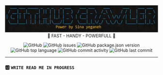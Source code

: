 <p align="center">
    <img src="./img/screenshot.jpg" alt="Screenshot"><br>
    🥇 FAST - HANDY - POWERFULL 🥇
</p>

<p align="center">
   <img alt="GitHub" src="https://img.shields.io/github/license/sina-yeganeh/github_user_crawler">
  <img alt="GitHub issues" src="https://img.shields.io/github/issues/sina-yeganeh/github_user_crawler">
  <img alt="GitHub package.json version" src="https://img.shields.io/github/package-json/v/sina-yeganeh/github_user_crawler">
  <img alt="GitHub top language" src="https://img.shields.io/github/languages/top/sina-yeganeh/github_user_crawler">
  <img alt="GitHub commit activity" src="https://img.shields.io/github/commit-activity/w/sina-yeganeh/github_user_crawler">
  <img alt="GitHub last commit" src="https://img.shields.io/github/last-commit/sina-yeganeh/github_user_crawler">
</p>

<hr>

### 🆎 `WRITE READ ME IN PROGRESS`
